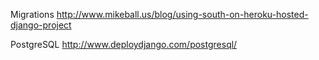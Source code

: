 Migrations
    http://www.mikeball.us/blog/using-south-on-heroku-hosted-django-project

PostgreSQL
    http://www.deploydjango.com/postgresql/

